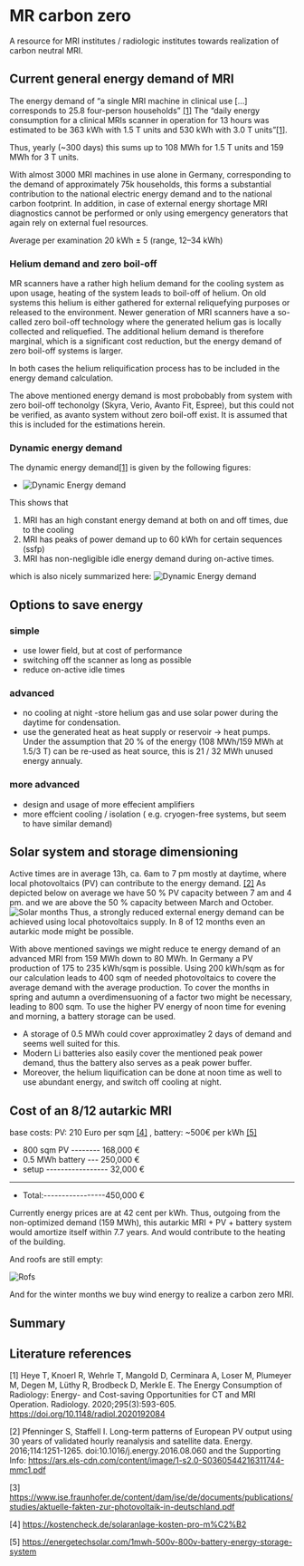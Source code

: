 # MR carbon zero
A resource for MRI institutes / radiologic institutes towards realization of carbon neutral MRI.

## Current general energy demand of MRI
The energy demand of “a single MRI machine in clinical use […] corresponds to 25.8 four-person households” [[1]](#literature-references) The “daily energy consumption for a clinical MRIs  scanner in operation for 13 hours was estimated to be 363 kWh with 1.5 T units and 530 kWh with 3.0 T units”[[1]](#literature-references). 

Thus, yearly (~300 days) this sums up to 108 MWh for 1.5 T units  and 159 MWh for 3 T units.

With almost 3000 MRI machines in use alone in Germany, corresponding to the demand of approximately 75k households, this forms a substantial contribution to the national electric energy demand and to the national carbon footprint. In addition, in case of external energy shortage MRI diagnostics cannot be performed or only using emergency generators that again rely on external fuel resources.

Average per examination 20 kWh ± 5 (range, 12–34 kWh)

### Helium demand and zero boil-off
MR scanners have a rather high helium demand for the cooling system as upon usage, heating of the system leads to boil-off of helium.
On old systems this helium is either gathered for external reliquefying purposes or released to the environment.
Newer generation of MRI scanners have a so-called zero boil-off technology where the generated helium gas is locally collected and reliquefied. The additional helium demand is therefore marginal, which is a significant cost reduction, but the energy demand of zero boil-off systems is larger.

In both cases the helium reliquification process has to be included in the energy demand calculation.

The above mentioned energy demand is most probobably from system with zero boil-off techonolgy (Skyra, Verio, Avanto Fit, Espree), but this could not be verified, as avanto system without zero boil-off exist. It is assumed that this is included for the estimations herein.

### Dynamic energy demand 
The dynamic energy demand[[1]](#literature-references)  is given by the following figures:

 - ![Dynamic Energy demand](../main/img/dynNRG-MRI_fig2.jpeg)

This shows that 
1. MRI has an high constant energy demand at both on and off times, due to the cooling
2. MRI has peaks of power demand up to 60 kWh for certain sequences (ssfp)
3. MRI has non-negligible idle energy demand during on-active times.


which is also nicely summarized here:
![Dynamic Energy demand](../main/img/dynNRG_MRI_fig7.jpeg)

## Options to save energy
### simple
- use lower field, but at cost of performance
- switching off the scanner as long as possible
- reduce on-active idle times 

### advanced 
- no cooling at night -store helium gas and use solar power during the daytime for condensation.
- use the generated heat as heat supply or reservoir -> heat pumps. Under the assumption that 20 % of the energy (108 MWh/159 MWh at 1.5/3 T) can be re-used as heat source, this is  21 / 32 MWh unused energy annualy.

### more advanced 
- design and usage of more effecient amplifiers
- more effcient cooling / isolation ( e.g. cryogen-free systems, but seem to have similar demand)

## Solar system and storage dimensioning
Active times are in average 13h, ca. 6am to 7 pm mostly at daytime, where local photovoltaics (PV) can contribute to the energy demand. [[2]](#literature-references) 
As depicted below on average we have 50 % PV capacity between 7 am and 4 pm. and we are above the 50 % capacity between March and October.
![Solar months](../main/img/PV_weekly_hourly_germany.jpg)
Thus, a strongly reduced external energy demand can be achieved using local photovoltaics supply. 
In 8 of 12 months even an autarkic mode might be possible.

With above mentioned savings we might reduce te energy demand of an advanced MRI from 159 MWh down to 80 MWh.
In Germany a PV production of 175 to 235 kWh/sqm is possible.  Using 200 kWh/sqm as for our calculation leads to 400 sqm of needed photovoltaics to covere the average demand with the average production.
To cover the months in spring and autumn a overdimensuoning of a factor two might be necessary, leading to 800 sqm.
To use the higher PV energy of noon time for evening and morning, a battery storage can be used.
 - A storage of 0.5 MWh could cover approximatley 2 days of demand and seems well suited for this. 
 - Modern Li batteries also easily cover the mentioned peak power demand, thus the battery also serves as a peak power buffer.
 - Moreover, the helium liquification can be done at noon time as well to use abundant energy, and switch off cooling at night.

## Cost of an 8/12 autarkic MRI 
base costs: PV: 210 Euro per sqm [[4]](#literature-references) , battery: ~500€ per kWh [[5]](#literature-references) 

- 800 sqm PV --------  168,000 €
- 0.5 MWh battery --- 250,000 €
- setup ----------------- 32,000 €
- ----------------------------------
- Total:-----------------450,000 €

Currently energy prices are at 42 cent per kWh. Thus, outgoing from the non-optimized demand (159 MWh), this autarkic MRI + PV + battery system would amortize itself within 7.7 years. And would contribute to the heating of the building.

And roofs are still empty:

![Rofs](../main/img/roofs.jpg)

And for the winter months we buy wind energy to realize a carbon zero MRI.

## Summary


## Literature references

[1]	Heye T, Knoerl R, Wehrle T, Mangold D, Cerminara A, Loser M, Plumeyer M, Degen M, Lüthy R, Brodbeck D, Merkle E. The Energy Consumption of Radiology: Energy- and Cost-saving                    Opportunities for CT and MRI Operation. Radiology. 2020;295(3):593-605. https://doi.org/10.1148/radiol.2020192084 

[2] Pfenninger S, Staffell I. Long-term patterns of European PV output using 30 years of validated hourly reanalysis and satellite data. Energy. 2016;114:1251-1265. doi:10.1016/j.energy.2016.08.060 and the Supporting Info: 
https://ars.els-cdn.com/content/image/1-s2.0-S0360544216311744-mmc1.pdf

[3] https://www.ise.fraunhofer.de/content/dam/ise/de/documents/publications/studies/aktuelle-fakten-zur-photovoltaik-in-deutschland.pdf

[4] https://kostencheck.de/solaranlage-kosten-pro-m%C2%B2

[5] https://energetechsolar.com/1mwh-500v-800v-battery-energy-storage-system

